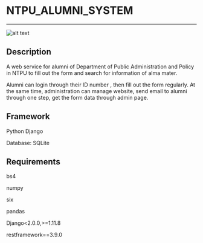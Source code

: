 # NTPU_ALUMNI_SYSTEM

---
![alt text](http://url/to/img.png)

## Description

A web service for alumni of Department of Public Administration and Policy in NTPU to fill out the form and search for information of alma mater.

 Alumni can login through their ID number , then fill out the form regularly. At the same time, administration can manage website, send email to alumni through one step, get the form data through admin page.

## Framework

Python
Django

Database: SQLite

## Requirements

bs4

numpy

six

pandas

Django<2.0.0,>=1.11.8

restframework==3.9.0




